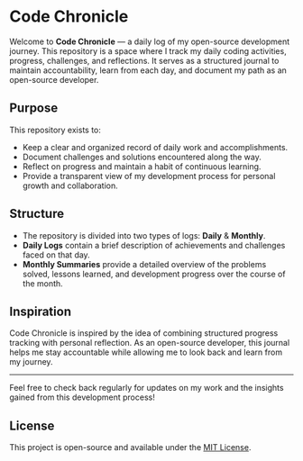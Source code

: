 # Code Chronicle

Welcome to **Code Chronicle** — a daily log of my open-source development journey. This repository is a space where I track my daily coding activities, progress, challenges, and reflections. It serves as a structured journal to maintain accountability, learn from each day, and document my path as an open-source developer.

## Purpose

This repository exists to:
- Keep a clear and organized record of daily work and accomplishments.
- Document challenges and solutions encountered along the way.
- Reflect on progress and maintain a habit of continuous learning.
- Provide a transparent view of my development process for personal growth and collaboration.

## Structure

- The repository is divided into two types of logs: **Daily** & **Monthly**.
- **Daily Logs** contain a brief description of achievements and challenges faced on that day.
- **Monthly Summaries** provide a detailed overview of the problems solved, lessons learned, and development progress over the course of the month.

## Inspiration

Code Chronicle is inspired by the idea of combining structured progress tracking with personal reflection. As an open-source developer, this journal helps me stay accountable while allowing me to look back and learn from my journey.

---

Feel free to check back regularly for updates on my work and the insights gained from this development process!

## License

This project is open-source and available under the [MIT License](LICENSE).
